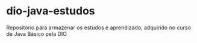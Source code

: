 # dio-java-estudos
Repositório para armazenar os estudos e aprendizado, adquirido no curso de Java Básico pela DIO
